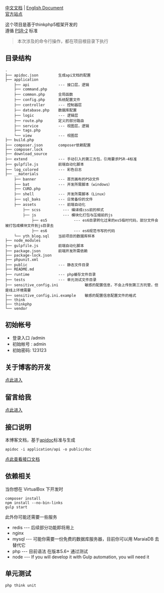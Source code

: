 [中文文档](README.md) | [English Document](README-en.md)  
[官方站点](http://www.hlzblog.top/)  

这个项目是基于thinkphp5框架开发的  
遵循 [PSR-2](http://www.php-fig.org/psr/psr-2/) 标准  

> 本次涉及的命令行操作，都在项目根目录下执行

## 目录结构

    .
    ├── apidoc.json         生成api文档的配置
    ├── application         
        ├── api             --- 接口层，逻辑
        ├── command.php     
        ├── common.php      全局函数
        ├── config.php      系统配置文件
        ├── controller      --- 控制器层
        ├── database.php    数据库配置
        ├── logic           --- 逻辑层
        ├── route.php       定义的部分路由
        ├── service         --- 视图层，逻辑
        ├── tags.php
        └── view            --- 视图层
    ├── build.php
    ├── composer.json       composer依赖配置
    ├── composer.lock
    ├── download_source
    ├── extend              --- 手动引入的第三方包，引用要求PSR-4标准
    ├── gulpfile.js         前端自动化脚本
    ├── log_colored         --- 彩色日志
    ├── __materials         
        ├── banner          --- 首页画布的PSD文件
        ├── bat             --- 开发所需脚本（windows）
        ├── CURD.php
        ├── shell           --- 开发所需脚本（Linux）
        ├── sql_baks        --- 日常备份的文件
        ├── assets          --- 前端自动化
            ├── scss          --- 编译成css前的样式
            ├── js            --- 模块化打包与压缩前的js
                ├── es5            --- es6目录转化过来的es5临时代码，部分文件会被打包成模块文件到js目录去
                ├── es6            --- es6规范书写的代码
        └── yth_blog.sql    当前项目的数据库样本
    ├── node_modules
    ├── gulpfile.js         前端自动化脚本
    ├── package.json        前端开发所需依赖
    ├── package-lock.json
    ├── phpunit.xml
    ├── public              --- 静态文件目录
    ├── README.md
    ├── runtime             --- php缓存文件目录
    ├── tests               --- 单元测试文件目录
    ├── sensitive_config.ini            敏感的配置信息，不会上传到第三方托管，但是线上环境需要
    ├── sensitive_config.ini.example    敏感的配置信息配置文件的格式
    ├── think
    ├── thinkphp
    └── vendor



## 初始帐号

 * 登录入口 /admin
 * 初始帐号 : admin
 * 初始密码: 123123

## 关于博客的开发
[点此进入](http://www.hlzblog.top/Article/20.html)

## 留言给我
[点此进入](http://www.hlzblog.top/Board)

## 接口说明
本博客文档，基于[apidoc](http://apidocjs.com/)标准与生成  

    apidoc -i application/api -o public/doc

[点此查看接口文档](http://www.hlzblog.top/doc)  

## 依赖相关
当你想在 VirtualBox 下开发时  

    composer install
    npm install --no-bin-links
    gulp start

此外你可能还需要一些服务

 * redis --- 后续部分功能即将用上
 * nginx 
 * mysql --- 可能你需要一份免费的数据库服务器，目前你可以用 MaraiaDB 去替代它
 * php   --- 目前语法 在版本5.6+ 通过测试
 * node  --- If you will develop it with Gulp automation, you will need it

## 单元测试

    php think unit